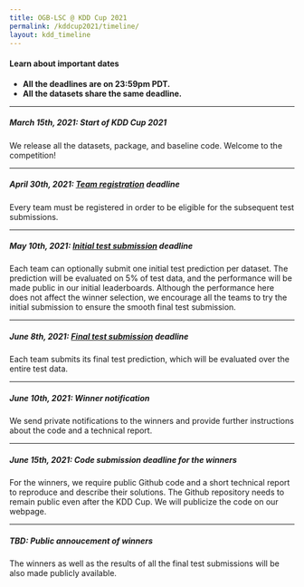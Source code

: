 ```yaml
---
title: OGB-LSC @ KDD Cup 2021
permalink: /kddcup2021/timeline/
layout: kdd_timeline
---
```


#### **Learn about important dates** 
- **All the deadlines are on 23:59pm PDT.** 
- **All the datasets share the same deadline.** 

-------


##### **March 15th, 2021: Start of KDD Cup 2021**
We release all the datasets, package, and baseline code. Welcome to the competition!

-------

##### **April 30th, 2021: [Team registration](../participate/#registration) deadline**
Every team must be registered in order to be eligible for the subsequent test submissions.

-------

##### **May 10th, 2021: [Initial test submission](../participate/#initial) deadline**
Each team can optionally submit one initial test prediction per dataset.
The prediction will be evaluated on 5% of test data, and the performance will be made public in our initial leaderboards.
Although the performance here does not affect the winner selection, we encourage all the teams to try the initial submission to ensure the smooth final test submission.

--------

##### **June 8th, 2021: [Final test submission](../participate/#final) deadline**
Each team submits its final test prediction, which will be evaluated over the entire test data.

--------

##### **June 10th, 2021: Winner notification**
We send private notifications to the winners and provide further instructions about the code and a technical report.

-------

##### **June 15th, 2021: Code submission deadline for the winners**
For the winners, we require public Github code and a short technical report to reproduce and describe their solutions.
The Github repository needs to remain public even after the KDD Cup. We will publicize the code on our webpage.

--------

##### **TBD: Public annoucement of winners**
The winners as well as the results of all the final test submissions will be also made publicly available.
